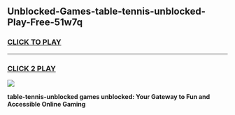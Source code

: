 
## Unblocked-Games-table-tennis-unblocked-Play-Free-51w7q
<h3>
<a href="https://premium76.site?title=table-tennis-unblocked&ref=19M">CLICK TO PLAY</a></h3>
<hr>

<h3>
<a href="https://premium76.site?title=table-tennis-unblocked&ref=19M">CLICK 2 PLAY</a>
  
</h3>

<a href="https://premium76.site?title=table-tennis-unblocked&ref=19M"><img src="https://clearcache.store/games.png"></a>


**table-tennis-unblocked games unblocked: Your Gateway to Fun and Accessible Online Gaming**
